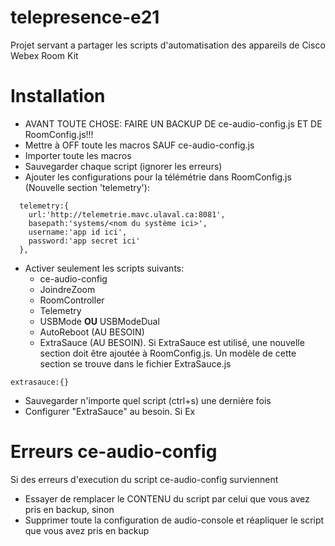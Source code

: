 # telepresence-e21
Projet servant a partager les scripts d'automatisation des appareils de Cisco Webex Room Kit

# Installation
* AVANT TOUTE CHOSE: FAIRE UN BACKUP DE ce-audio-config.js ET DE RoomConfig.js!!!
* Mettre à OFF toute les macros SAUF ce-audio-config.js
* Importer toute les macros
* Sauvegarder chaque script (ignorer les erreurs)
* Ajouter les configurations pour la télémétrie dans RoomConfig.js (Nouvelle section 'telemetry'):
```JS
  telemetry:{
    url:'http://telemetrie.mavc.ulaval.ca:8081',
    basepath:'systems/<nom du système ici>',
    username:'app id ici',
    password:'app secret ici'
  },
```
* Activer seulement les scripts suivants:
  * ce-audio-config
  * JoindreZoom
  * RoomController
  * Telemetry
  * USBMode **OU** USBModeDual
  * AutoReboot (AU BESOIN)
  * ExtraSauce (AU BESOIN). Si ExtraSauce est utilisé, une nouvelle section doit être ajoutée à RoomConfig.js. Un modèle de cette section se trouve dans le fichier ExtraSauce.js
```JS
extrasauce:{}
```
* Sauvegarder n'importe quel script (ctrl+s) une dernière fois
* Configurer "ExtraSauce" au besoin. Si Ex

# Erreurs ce-audio-config
Si des erreurs d'execution du script ce-audio-config surviennent
* Essayer de remplacer le CONTENU du script par celui que vous avez pris en backup, sinon
* Supprimer toute la configuration de audio-console et réapliquer le script que vous avez pris en backup
